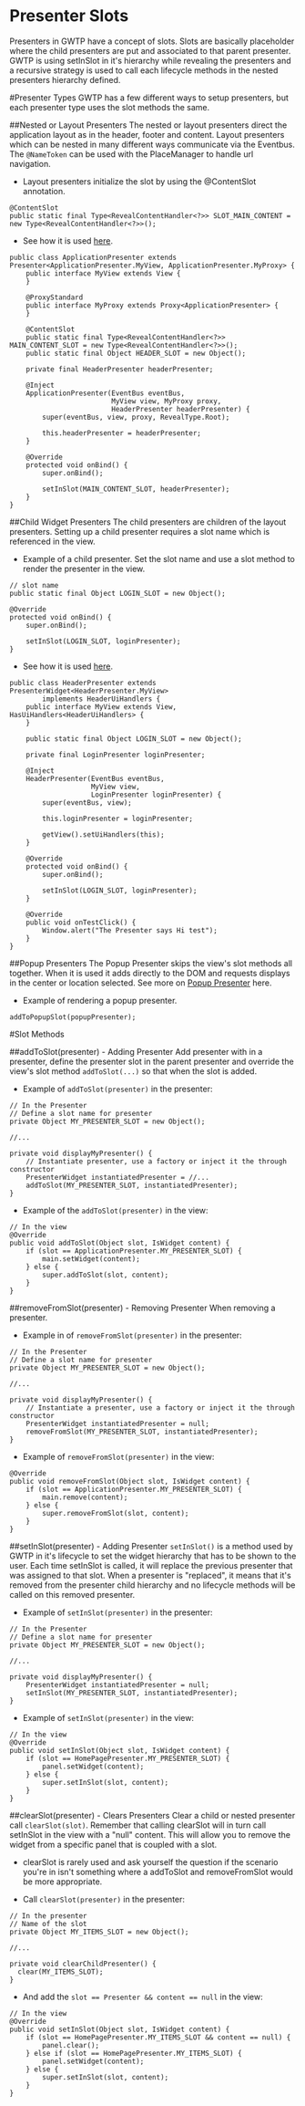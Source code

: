 # Presenter Slots

Presenters in GWTP have a concept of slots. Slots are basically placeholder where the child presenters are put and associated to that parent presenter. GWTP is using setInSlot in it's hierarchy while revealing the presenters and a recursive strategy is used to call each lifecycle methods in the nested presenters hierarchy defined.

#Presenter Types
GWTP has a few different ways to setup presenters, but each presenter type uses the slot methods the same.

##Nested or Layout Presenters
The nested or layout presenters direct the application layout as in the header, footer and content. Layout presenters which can be nested in many different ways communicate via the Eventbus. The `@NameToken` can be used with the PlaceManager to handle url navigation.

* Layout presenters initialize the slot by using the @ContentSlot annotation.

```
@ContentSlot
public static final Type<RevealContentHandler<?>> SLOT_MAIN_CONTENT = new Type<RevealContentHandler<?>>();
```

* See how it is used [here](https://github.com/ArcBees/ArcBees-tools/blob/master/archetypes/gwtp-appengine-objectify/src/main/java/com/arcbees/project/client/application/ApplicationPresenter.java).

```
public class ApplicationPresenter extends Presenter<ApplicationPresenter.MyView, ApplicationPresenter.MyProxy> {
    public interface MyView extends View {
    }

    @ProxyStandard
    public interface MyProxy extends Proxy<ApplicationPresenter> {
    }

    @ContentSlot
    public static final Type<RevealContentHandler<?>> MAIN_CONTENT_SLOT = new Type<RevealContentHandler<?>>();
    public static final Object HEADER_SLOT = new Object();

    private final HeaderPresenter headerPresenter;

    @Inject
    ApplicationPresenter(EventBus eventBus,
                         MyView view, MyProxy proxy,
                         HeaderPresenter headerPresenter) {
        super(eventBus, view, proxy, RevealType.Root);

        this.headerPresenter = headerPresenter;
    }

    @Override
    protected void onBind() {
        super.onBind();

        setInSlot(MAIN_CONTENT_SLOT, headerPresenter);
    }
}
```

##Child Widget Presenters
The child presenters are children of the layout presenters. Setting up a child presenter requires a slot name which is referenced in the view.

* Example of a child presenter. Set the slot name and use a slot method to render the presenter in the view.

```
// slot name
public static final Object LOGIN_SLOT = new Object();

@Override
protected void onBind() {
    super.onBind();

    setInSlot(LOGIN_SLOT, loginPresenter);
}
```

* See how it is used [here](https://github.com/ArcBees/ArcBees-tools/blob/master/archetypes/gwtp-appengine-objectify/src/main/java/com/arcbees/project/client/application/widget/header/HeaderPresenter.java).

```
public class HeaderPresenter extends PresenterWidget<HeaderPresenter.MyView>
        implements HeaderUiHandlers {
    public interface MyView extends View, HasUiHandlers<HeaderUiHandlers> {
    }

    public static final Object LOGIN_SLOT = new Object();

    private final LoginPresenter loginPresenter;

    @Inject
    HeaderPresenter(EventBus eventBus,
                    MyView view,
                    LoginPresenter loginPresenter) {
        super(eventBus, view);

        this.loginPresenter = loginPresenter;

        getView().setUiHandlers(this);
    }

    @Override
    protected void onBind() {
        super.onBind();

        setInSlot(LOGIN_SLOT, loginPresenter);
    }

    @Override
    public void onTestClick() {
        Window.alert("The Presenter says Hi test");
    }
}
```

##Popup Presenters
The Popup Presenter skips the view's slot methods all together. When it is used it adds directly to the DOM and
requests displays in the center or location selected. See more on [Popup Presenter][pp] here.

* Example of rendering a popup presenter.

```
addToPopupSlot(popupPresenter);
```

#Slot Methods

##addToSlot(presenter) - Adding Presenter
Add presenter with in a presenter, define the presenter slot in the parent presenter and override the view's slot method `addToSlot(...)` so that when the slot is added.

* Example of `addToSlot(presenter)` in the presenter:

```
// In the Presenter
// Define a slot name for presenter
private Object MY_PRESENTER_SLOT = new Object();

//...

private void displayMyPresenter() {
    // Instantiate presenter, use a factory or inject it the through constructor
    PresenterWidget instantiatedPresenter = //...
    addToSlot(MY_PRESENTER_SLOT, instantiatedPresenter);
}
```

* Example of the `addToSlot(presenter)` in the view:

```
// In the view
@Override
public void addToSlot(Object slot, IsWidget content) {
    if (slot == ApplicationPresenter.MY_PRESENTER_SLOT) {
        main.setWidget(content);
    } else {
        super.addToSlot(slot, content);
    }
}
```

##removeFromSlot(presenter) - Removing Presenter
When removing a presenter.

* Example in of `removeFromSlot(presenter)` in the presenter:

```
// In the Presenter
// Define a slot name for presenter
private Object MY_PRESENTER_SLOT = new Object();

//...

private void displayMyPresenter() {
    // Instantiate a presenter, use a factory or inject it the through constructor
    PresenterWidget instantiatedPresenter = null;
    removeFromSlot(MY_PRESENTER_SLOT, instantiatedPresenter);
}
```

* Example of `removeFromSlot(presenter)` in the view:

```
@Override
public void removeFromSlot(Object slot, IsWidget content) {
    if (slot == ApplicationPresenter.MY_PRESENTER_SLOT) {
        main.remove(content);
    } else {
        super.removeFromSlot(slot, content);
    }
}
```

##setInSlot(presenter) - Adding Presenter
`setInSlot()` is a method used by GWTP in it's lifecycle to set the widget hierarchy that has to be shown to the user. Each time setInSlot is called, it will replace the previous presenter that was assigned to that slot. When a presenter is "replaced", it means that it's removed from the presenter child hierarchy and no lifecycle methods will be called on this removed presenter.

* Example of `setInSlot(presenter)` in the presenter:

```
// In the Presenter
// Define a slot name for presenter
private Object MY_PRESENTER_SLOT = new Object();

//...

private void displayMyPresenter() {
    PresenterWidget instantiatedPresenter = null;
    setInSlot(MY_PRESENTER_SLOT, instantiatedPresenter);
}
```

* Example of `setInSlot(presenter)` in the view:

```
// In the view
@Override
public void setInSlot(Object slot, IsWidget content) {
    if (slot == HomePagePresenter.MY_PRESENTER_SLOT) {
        panel.setWidget(content);
    } else {
        super.setInSlot(slot, content);
    }
}
```

##clearSlot(presenter) - Clears Presenters
Clear a child or nested presenter call `clearSlot(slot)`. Remember that calling clearSlot will in turn call setInSlot in the view with a "null" content. This will allow you to remove the widget from a specific panel that is coupled with a slot.

* clearSlot is rarely used and ask yourself the question if the scenario you're in isn't something where a addToSlot and removeFromSlot would be more appropriate.

* Call `clearSlot(presenter)` in the presenter:

```
// In the presenter
// Name of the slot
private Object MY_ITEMS_SLOT = new Object();

//...

private void clearChildPresenter() {
  clear(MY_ITEMS_SLOT);
}
```

* And add the `slot == Presenter && content == null` in the view:

```
// In the view
@Override
public void setInSlot(Object slot, IsWidget content) {
    if (slot == HomePagePresenter.MY_ITEMS_SLOT && content == null) {
        panel.clear();
    } else if (slot == HomePagePresenter.MY_ITEMS_SLOT) {
        panel.setWidget(content);
    } else {
        super.setInSlot(slot, content);
    }
}
```

[pp]: gwtp/features/Popup-Presenter.html "Popup Presenter"
